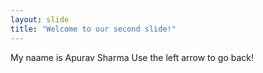 ```yaml
---
layout: slide
title: "Welcome to our second slide!"
---
```

My naame is Apurav Sharma
Use the left arrow to go back!

